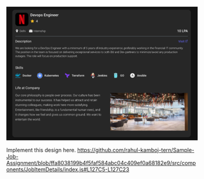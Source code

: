 ![img.png](img.png)

Implement this design here.  https://github.com/rahul-kamboj-tern/Sample-Job-Assignment/blob/ffa8038199b4f5faf584abc04c409ef0a68182e9/src/components/JobItemDetails/index.js#L127C5-L127C23
